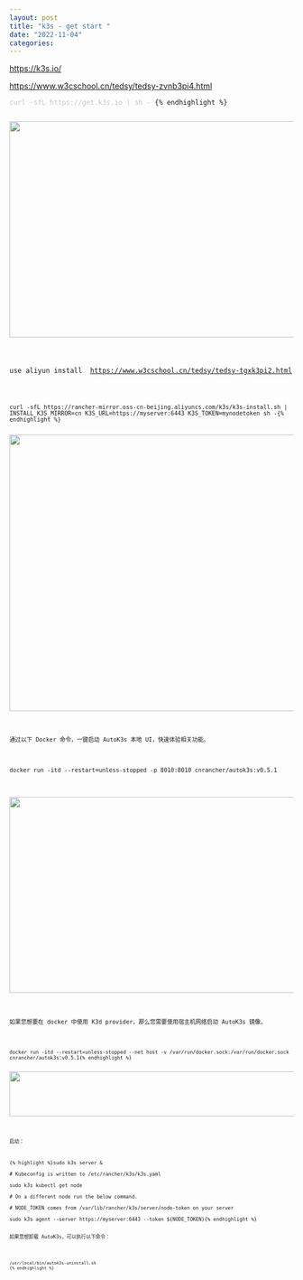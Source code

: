 ```yaml
---
layout: post
title: "k3s - get start "
date: "2022-11-04"
categories: 
---
```

<p><a href="https://k3s.io/">https://k3s.io/</a></p>

<p><a href="https://www.w3cschool.cn/tedsy/tedsy-zvnb3pi4.html">https://www.w3cschool.cn/tedsy/tedsy-zvnb3pi4.html</a></p>

<pre class="prism-code language-sh codeBlock_bY9V thin-scrollbar" tabindex="0">
<code class="codeBlockLines_e6Vv"><span class="token-line" style="color: rgb(191, 199, 213);"><span class="token plain">curl -sfL https://get.k3s.io | sh - </span></span>{% endhighlight %}

<p><img height="383" src="/uploads/ckeditor/pictures/692/image-20221104154910-2.png" width="1331" /></p>

<p>use aliyun install&nbsp; <a href="https://www.w3cschool.cn/tedsy/tedsy-tgxk3pi2.html">https://www.w3cschool.cn/tedsy/tedsy-tgxk3pi2.html</a></p>

<pre lang="text" style="max-width: 100%;">
<code class="text">curl -sfL https://rancher-mirror.oss-cn-beijing.aliyuncs.com/k3s/k3s-install.sh | INSTALL_K3S_MIRROR=cn K3S_URL=https://myserver:6443 K3S_TOKEN=mynodetoken sh -{% endhighlight %}

<p><img height="490" src="/uploads/ckeditor/pictures/691/image-20221104154625-1.png" width="1920" /></p>

<p>通过以下&nbsp;Docker&nbsp;命令，一键启动&nbsp;AutoK3s&nbsp;本地&nbsp;UI，快速体验相关功能。</p>

<p>docker run -itd --restart=unless-stopped -p 8010:8010 cnrancher/autok3s:v0.5.1</p>

<p><img height="347" src="/uploads/ckeditor/pictures/693/image-20221104154928-3.png" width="1364" /></p>

<p>如果您想要在&nbsp;docker&nbsp;中使用&nbsp;K3d&nbsp;provider，那么您需要使用宿主机网络启动&nbsp;AutoK3s&nbsp;镜像。</p>

<pre lang="text">
<code class="text">docker run -itd --restart=unless-stopped --net host -v /var/run/docker.sock:/var/run/docker.sock cnrancher/autok3s:v0.5.1{% endhighlight %}

<p><img height="80" src="/uploads/ckeditor/pictures/694/image-20221104155023-4.png" width="1854" /></p>

<p>启动：</p>

{% highlight %}sudo k3s server &amp;<br />
# Kubeconfig is written to /etc/rancher/k3s/k3s.yaml<br />
sudo k3s kubectl get node

# On a different node run the below command.<br />
# NODE_TOKEN comes from /var/lib/rancher/k3s/server/node-token on your server<br />
sudo k3s agent --server https://myserver:6443 --token ${NODE_TOKEN}{% endhighlight %}

<p>如果您想卸载&nbsp;AutoK3s，可以执行以下命令：</p>

<pre lang="text">
<code class="text">/usr/local/bin/autok3s-uninstall.sh
{% endhighlight %}

